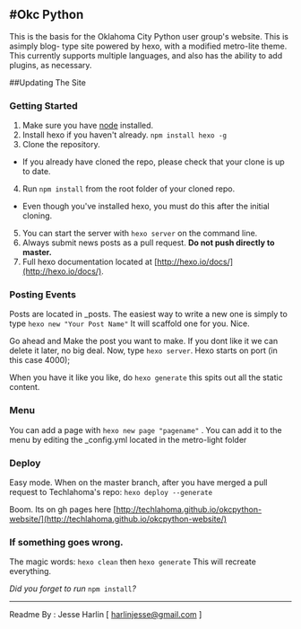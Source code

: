 #Okc Python
---

This is the basis for the Oklahoma City Python user group's website. This is asimply blog- type site powered by hexo, with a modified metro-lite theme. This currently supports multiple languages, and also has the ability to add plugins, as necessary.



##Updating The Site

### Getting Started

1. Make sure you have [node](http://nodejs.org/download/) installed.
2. Install hexo if you haven't already. ```npm install hexo -g```
3. Clone the repository.
  * If you already have cloned the repo, please check that your clone is up to date.
4. Run ```npm install``` from the root folder of your cloned repo.
  * Even though you've installed hexo, you must do this after the initial cloning.
5. You can start the server with ```hexo server``` on the command line.
6. Always submit news posts as a pull request. **Do not push directly to master.**
7. Full hexo documentation located at [http://hexo.io/docs/](http://hexo.io/docs/).

### Posting Events

Posts are located in _posts. The easiest way to write a new one is simply to type ```hexo new "Your Post Name"``` It will scaffold one for you. Nice.

Go ahead and Make the post you want to make. If you dont like it we can delete it later, no big deal. Now, type ```hexo server```. Hexo starts on port (in this case 4000);

When you have it like you like, do ```hexo generate``` this spits out all the static content.

### Menu
You can add a page with ```hexo new page "pagename"``` . You can add it to the menu by editing the _config.yml located in the metro-light folder

### Deploy

Easy mode. When on the master branch, after you have merged a pull request to Techlahoma's repo: ```hexo deploy --generate``` 

Boom. Its on gh pages here [http://techlahoma.github.io/okcpython-website/](http://techlahoma.github.io/okcpython-website/)



### If something goes wrong.

The magic words: ```hexo clean``` then ```hexo generate``` This will recreate everything.

*Did you forget to run* ```npm install```*?*

---
Readme By : Jesse Harlin [ harlinjesse@gmail.com ]
